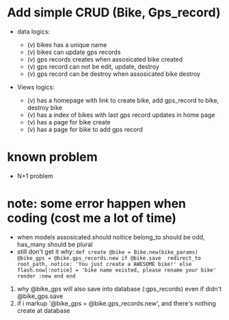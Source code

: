 # Add simple CRUD (Bike, Gps_record)
* data logics:
    - (v) bikes has a unique name
    - (v) bikes can update gps records
    - (v) gps records creates when assosicated bike created
    - (v) gps record can not be edit, update, destroy
    - (v) gps record can be destroy when assosicated bike destroy

* Views logics:
    - (v) has a homepage with link to create bike, add gps_record to bike, destroy bike
    - (v) has a index of bikes with last gps record updates in home page
    - (v) has a page for bike create
    - (v) has a page for bike to add gps record

# known problem
* N+1 problem


# note: some error happen when coding (cost me a lot of time)
* when models assosicated.should noitice belong_to should be odd, has_many should be plural
* still don't get it why:
`
def create
    @bike = Bike.new(bike_params)
    @bike_gps = @bike.gps_records.new
    if @bike.save 
      redirect_to root_path, notice: 'You just create a AWESOME bike!'
    else
      flash.now[:notice] = 'bike name existed, please rename your bike'
      render :new
    end
  end
`
1. why @bike_gps will also save into database (:gps_records) even if didn't @bike_gps.save 
2. if i markup '@bike_gps = @bike.gps_records.new', and there's nothing create at database 

